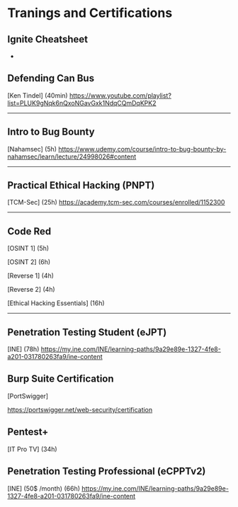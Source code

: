 # Tranings and Certifications

## Ignite Cheatsheet

-

## Defending Can Bus

[Ken Tindel]
(40min)
<https://www.youtube.com/playlist?list=PLUK9gNqk6nQxoNGavGxk1NdqCQmDqKPK2>

---

## Intro to Bug Bounty

[Nahamsec]
(5h)
<https://www.udemy.com/course/intro-to-bug-bounty-by-nahamsec/learn/lecture/24998026#content>

---

## Practical Ethical Hacking (PNPT)

[TCM-Sec]
(25h)
<https://academy.tcm-sec.com/courses/enrolled/1152300>

---

## Code Red

[OSINT 1]
(5h)

[OSINT 2]
(6h)

[Reverse 1]
(4h)

[Reverse 2]
(4h)

[Ethical Hacking Essentials]
(16h)

---

## Penetration Testing Student (eJPT)

[INE]
(78h)
<https://my.ine.com/INE/learning-paths/9a29e89e-1327-4fe8-a201-031780263fa9/ine-content>

## Burp Suite Certification

[PortSwigger]

<https://portswigger.net/web-security/certification>

## Pentest+

[IT Pro TV]
(34h)
<localhost>

## Penetration Testing Professional (eCPPTv2) 

[INE] (50$ /month)
(66h)
<https://my.ine.com/INE/learning-paths/9a29e89e-1327-4fe8-a201-031780263fa9/ine-content>





